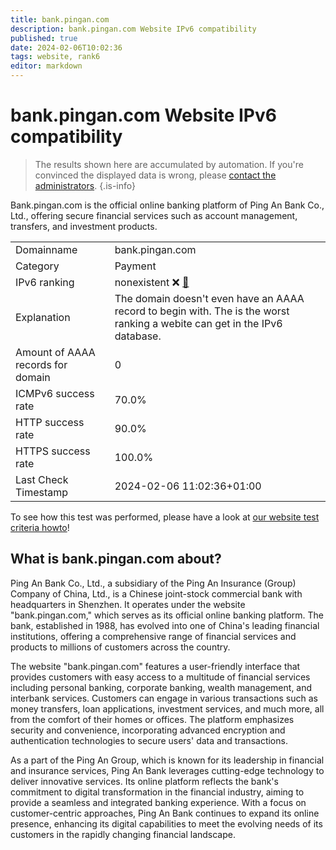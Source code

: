 ```yaml
---
title: bank.pingan.com
description: bank.pingan.com Website IPv6 compatibility
published: true
date: 2024-02-06T10:02:36
tags: website, rank6
editor: markdown
---
```


# bank.pingan.com Website IPv6 compatibility

> The results shown here are accumulated by automation. If you're convinced the displayed data is wrong, please [contact the administrators](/howto/chat). 
{.is-info}

Bank.pingan.com is the official online banking platform of Ping An Bank Co., Ltd., offering secure financial services such as account management, transfers, and investment products.


|   |   |
| - | - |
| Domainname | bank.pingan.com
| Category | Payment |
| IPv6 ranking | nonexistent :x: [🔗](/howto/ranking) |
| Explanation | The domain doesn't even have an AAAA record to begin with. The is the worst ranking a webite can get in the IPv6 database. |
| Amount of AAAA records for domain | 0 |
| ICMPv6 success rate | 70.0%|
| HTTP success rate | 90.0% |
| HTTPS success rate | 100.0% |
| Last Check Timestamp | 2024-02-06 11:02:36+01:00 |

To see how this test was performed, please have a look at [our website test criteria howto](/howto/testcriteria/website)!


## What is bank.pingan.com about?
Ping An Bank Co., Ltd., a subsidiary of the Ping An Insurance (Group) Company of China, Ltd., is a Chinese joint-stock commercial bank with headquarters in Shenzhen. It operates under the website "bank.pingan.com," which serves as its official online banking platform. The bank, established in 1988, has evolved into one of China's leading financial institutions, offering a comprehensive range of financial services and products to millions of customers across the country.

The website "bank.pingan.com" features a user-friendly interface that provides customers with easy access to a multitude of financial services including personal banking, corporate banking, wealth management, and interbank services. Customers can engage in various transactions such as money transfers, loan applications, investment services, and much more, all from the comfort of their homes or offices. The platform emphasizes security and convenience, incorporating advanced encryption and authentication technologies to secure users' data and transactions.

As a part of the Ping An Group, which is known for its leadership in financial and insurance services, Ping An Bank leverages cutting-edge technology to deliver innovative services. Its online platform reflects the bank's commitment to digital transformation in the financial industry, aiming to provide a seamless and integrated banking experience. With a focus on customer-centric approaches, Ping An Bank continues to expand its online presence, enhancing its digital capabilities to meet the evolving needs of its customers in the rapidly changing financial landscape.


